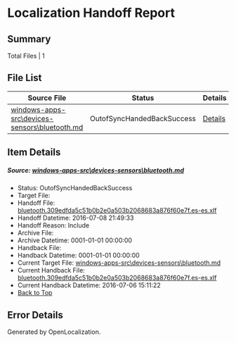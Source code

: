 # <a name='report-top'></a> Localization Handoff Report

## Summary
 Total Files | 1

## File List
 Source File | Status | Details 
 ----------- | ------ | ------- 
 [windows-apps-src\devices-sensors\bluetooth.md](https://github.com/Microsoft/windows-apps/blob/0598b99b86ca1e531746f13681a41fc56bc69acf/windows-apps-src/devices-sensors/bluetooth.md) | OutofSyncHandedBackSuccess | [Details](#ea51856a59374a5b2cee4d75bd17dec3015f21b22062)

## Item Details
##### <a name='ea51856a59374a5b2cee4d75bd17dec3015f21b22062'></a> Source: [windows-apps-src\devices-sensors\bluetooth.md](https://github.com/Microsoft/windows-apps/blob/0598b99b86ca1e531746f13681a41fc56bc69acf/windows-apps-src/devices-sensors/bluetooth.md)
* Status: OutofSyncHandedBackSuccess
* Target File: 
* Handoff File: [bluetooth.309edfda5c51b0b2e0a503b2068683a876f60e7f.es-es.xlf](https://github.com/Microsoft/WDG.handoff/blob/80e7bb0640d8d418ba3e1f68cb77d4dfed8140d8/ol-handoff/Microsoft/windows-apps.es-es/master/bluetooth.309edfda5c51b0b2e0a503b2068683a876f60e7f.es-es.xlf)
* Handoff Datetime: 2016-07-08 21:49:33
* Handoff Reason: Include
* Archive File: 
* Archive Datetime: 0001-01-01 00:00:00
* Handback File: 
* Handback Datetime: 0001-01-01 00:00:00
* Current Target File: [windows-apps-src\devices-sensors\bluetooth.md](https://github.com/Microsoft/windows-apps.es-es/blob/e53f454bc4c461b2434c3387589e28a597068263/windows-apps-src/devices-sensors/bluetooth.md)
* Current Handback File: [bluetooth.309edfda5c51b0b2e0a503b2068683a876f60e7f.es-es.xlf](https://github.com/Microsoft/WDG.handback/blob/45ea58b222954eb601000ff83302f042237b5a2e/ol-handback/Microsoft/windows-apps.es-es/master/bluetooth.309edfda5c51b0b2e0a503b2068683a876f60e7f.es-es.xlf)
* Current Handback Datetime: 2016-07-06 15:11:22
* [Back to Top](#report-top)


## Error Details

Generated by OpenLocalization.
